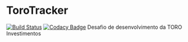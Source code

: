 # ToroTracker
[![Build Status](https://travis-ci.org/nelson1987/ToroChallenge.svg?branch=master)](https://travis-ci.org/nelson1987/ToroChallenge)
[![Codacy Badge](https://app.codacy.com/project/badge/Grade/bedadb3ca1c348aeb9fefd72f4039fab)](https://www.codacy.com/gh/nelson1987/ToroChallenge/dashboard?utm_source=github.com&amp;utm_medium=referral&amp;utm_content=nelson1987/ToroChallenge&amp;utm_campaign=Badge_Grade)
Desafio de desenvolvimento da TORO Investimentos
